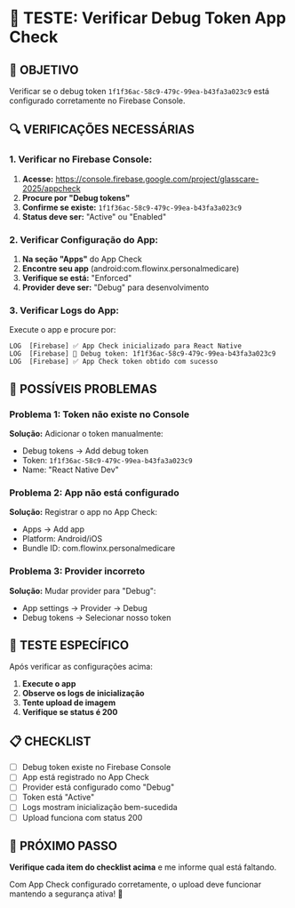 # 🧪 TESTE: Verificar Debug Token App Check

## 🎯 **OBJETIVO**
Verificar se o debug token `1f1f36ac-58c9-479c-99ea-b43fa3a023c9` está configurado corretamente no Firebase Console.

## 🔍 **VERIFICAÇÕES NECESSÁRIAS**

### **1. Verificar no Firebase Console:**

1. **Acesse:** https://console.firebase.google.com/project/glasscare-2025/appcheck
2. **Procure por "Debug tokens"**
3. **Confirme se existe:** `1f1f36ac-58c9-479c-99ea-b43fa3a023c9`
4. **Status deve ser:** "Active" ou "Enabled"

### **2. Verificar Configuração do App:**

1. **Na seção "Apps"** do App Check
2. **Encontre seu app** (android:com.flowinx.personalmedicare)
3. **Verifique se está:** "Enforced" 
4. **Provider deve ser:** "Debug" para desenvolvimento

### **3. Verificar Logs do App:**

Execute o app e procure por:
```
LOG  [Firebase] ✅ App Check inicializado para React Native
LOG  [Firebase] 🔑 Debug token: 1f1f36ac-58c9-479c-99ea-b43fa3a023c9
LOG  [Firebase] ✅ App Check token obtido com sucesso
```

## 🚨 **POSSÍVEIS PROBLEMAS**

### **Problema 1: Token não existe no Console**
**Solução:** Adicionar o token manualmente:
- Debug tokens → Add debug token
- Token: `1f1f36ac-58c9-479c-99ea-b43fa3a023c9`
- Name: "React Native Dev"

### **Problema 2: App não está configurado**
**Solução:** Registrar o app no App Check:
- Apps → Add app
- Platform: Android/iOS
- Bundle ID: com.flowinx.personalmedicare

### **Problema 3: Provider incorreto**
**Solução:** Mudar provider para "Debug":
- App settings → Provider → Debug
- Debug tokens → Selecionar nosso token

## 🧪 **TESTE ESPECÍFICO**

Após verificar as configurações acima:

1. **Execute o app**
2. **Observe os logs de inicialização**
3. **Tente upload de imagem**
4. **Verifique se status é 200**

## 📋 **CHECKLIST**

- [ ] Debug token existe no Firebase Console
- [ ] App está registrado no App Check
- [ ] Provider está configurado como "Debug"
- [ ] Token está "Active"
- [ ] Logs mostram inicialização bem-sucedida
- [ ] Upload funciona com status 200

## 🎯 **PRÓXIMO PASSO**

**Verifique cada item do checklist acima** e me informe qual está faltando.

Com App Check configurado corretamente, o upload deve funcionar mantendo a segurança ativa! 🔐